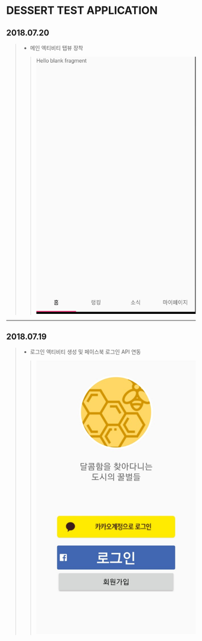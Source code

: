 DESSERT TEST APPLICATION
==============
## 2018.07.20
> - 메인 엑티비티 탭뷰 장착
> > ![스크린샷](./screenshots/20180721_01.png)

--------------

## 2018.07.19
> - 로그인 액티비티 생성 및 페이스북 로그인 API 연동
> > ![스크린샷](./screenshots/20180719_01.jpeg)
